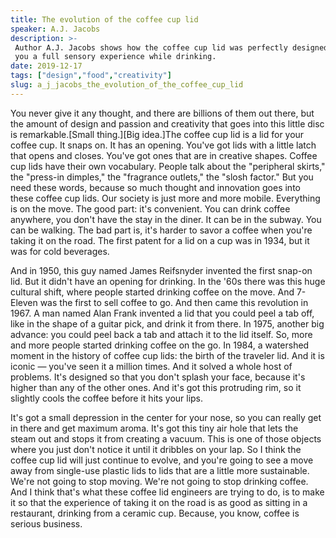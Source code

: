 ```yaml
---
title: The evolution of the coffee cup lid
speaker: A.J. Jacobs
description: >-
 Author A.J. Jacobs shows how the coffee cup lid was perfectly designed to give
 you a full sensory experience while drinking.
date: 2019-12-17
tags: ["design","food","creativity"]
slug: a_j_jacobs_the_evolution_of_the_coffee_cup_lid
---
```


You never give it any thought, and there are billions of them out there, but the amount of
design and passion and creativity that goes into this little disc is remarkable.[Small
thing.][Big idea.]The coffee cup lid is a lid for your coffee cup. It snaps on. It has an
opening. You've got lids with a little latch that opens and closes. You've got ones that
are in creative shapes. Coffee cup lids have their own vocabulary. People talk about the
"peripheral skirts," the "press-in dimples," the "fragrance outlets," the "slosh factor."
But you need these words, because so much thought and innovation goes into these coffee
cup lids. Our society is just more and more mobile. Everything is on the move. The good
part: it's convenient. You can drink coffee anywhere, you don't have the stay in the
diner. It can be in the subway. You can be walking. The bad part is, it's harder to savor
a coffee when you're taking it on the road. The first patent for a lid on a cup was in
1934, but it was for cold beverages.

And in 1950, this guy named James Reifsnyder invented the first snap-on lid. But it didn't
have an opening for drinking. In the '60s there was this huge cultural shift, where people
started drinking coffee on the move. And 7-Eleven was the first to sell coffee to go. And
then came this revolution in 1967. A man named Alan Frank invented a lid that you could
peel a tab off, like in the shape of a guitar pick, and drink it from there. In 1975,
another big advance: you could peel back a tab and attach it to the lid itself. So, more
and more people started drinking coffee on the go. In 1984, a watershed moment in the
history of coffee cup lids: the birth of the traveler lid. And it is iconic — you've seen
it a million times. And it solved a whole host of problems. It's designed so that you
don't splash your face, because it's higher than any of the other ones. And it's got this
protruding rim, so it slightly cools the coffee before it hits your lips.

It's got a small depression in the center for your nose, so you can really get in there
and get maximum aroma. It's got this tiny air hole that lets the steam out and stops it
from creating a vacuum. This is one of those objects where you just don't notice it until
it dribbles on your lap. So I think the coffee cup lid will just continue to evolve, and
you're going to see a move away from single-use plastic lids to lids that are a little
more sustainable. We're not going to stop moving. We're not going to stop drinking coffee.
And I think that's what these coffee lid engineers are trying to do, is to make it so that
the experience of taking it on the road is as good as sitting in a restaurant, drinking
from a ceramic cup. Because, you know, coffee is serious business.

<!--
ad_duration=0
comment_count=5
event="Small Thing Big Idea"
external_start_time=0
has_talk_citation=0
intro_duration=0
is_subtitle_required="False"
is_talk_featured="True"
language="en"
language_swap="False"
native_language="en"
number_of_related_talks=6
number_of_speakers=1
number_of_subtitled_videos=0
number_of_tags=3
number_of_talk_download_languages=16
number_of_talk_more_resources=1
number_of_talk_recommendations=0
number_of_talks_take_actions=0
post_ad_duration=0
published_timestamp="2020-02-17 20:20:44"
recording_date="2019-12-17"
speaker_description="Author"
speaker_is_published=1
speaker_name="A.J. Jacobs"
talk_name="The evolution of the coffee cup lid"
talks_tags=["design","food","creativity"]
talks_take_action=[]
url_photo_speaker="https://pe.tedcdn.com/images/ted/a71ef13aa9852c9e1e635c7d743d965420d10c4e_254x191.jpg"
url_photo_talk="https://s3.amazonaws.com/talkstar-photos/uploads/701561fb-7c9b-4431-8893-2a357f9342bb/AJJacobs_2020V-embed.jpg"
url_webpage="https://www.ted.com/talks/a_j_jacobs_the_evolution_of_the_coffee_cup_lid"
video_type_name="Original Content"
-->